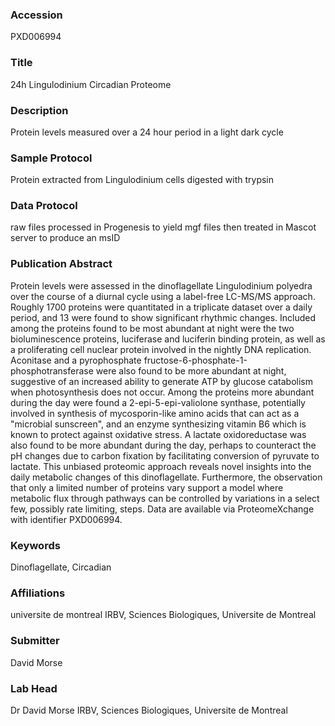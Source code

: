 ### Accession
PXD006994

### Title
24h Lingulodinium Circadian Proteome

### Description
Protein levels measured over a 24 hour period in a light dark cycle

### Sample Protocol
Protein extracted from Lingulodinium cells digested with trypsin

### Data Protocol
raw files processed in Progenesis to yield mgf files then treated in Mascot server to produce an msID

### Publication Abstract
Protein levels were assessed in the dinoflagellate Lingulodinium polyedra over the course of a diurnal cycle using a label-free LC-MS/MS approach. Roughly 1700 proteins were quantitated in a triplicate dataset over a daily period, and 13 were found to show significant rhythmic changes. Included among the proteins found to be most abundant at night were the two bioluminescence proteins, luciferase and luciferin binding protein, as well as a proliferating cell nuclear protein involved in the nightly DNA replication. Aconitase and a pyrophosphate fructose-6-phosphate-1-phosphotransferase were also found to be more abundant at night, suggestive of an increased ability to generate ATP by glucose catabolism when photosynthesis does not occur. Among the proteins more abundant during the day were found a 2-epi-5-epi-valiolone synthase, potentially involved in synthesis of mycosporin-like amino acids that can act as a "microbial sunscreen", and an enzyme synthesizing vitamin B6 which is known to protect against oxidative stress. A lactate oxidoreductase was also found to be more abundant during the day, perhaps to counteract the pH changes due to carbon fixation by facilitating conversion of pyruvate to lactate. This unbiased proteomic approach reveals novel insights into the daily metabolic changes of this dinoflagellate. Furthermore, the observation that only a limited number of proteins vary support a model where metabolic flux through pathways can be controlled by variations in a select few, possibly rate limiting, steps. Data are available via ProteomeXchange with identifier PXD006994.

### Keywords
Dinoflagellate, Circadian

### Affiliations
universite de montreal
IRBV, Sciences Biologiques, Universite de Montreal

### Submitter
David Morse

### Lab Head
Dr David Morse
IRBV, Sciences Biologiques, Universite de Montreal


